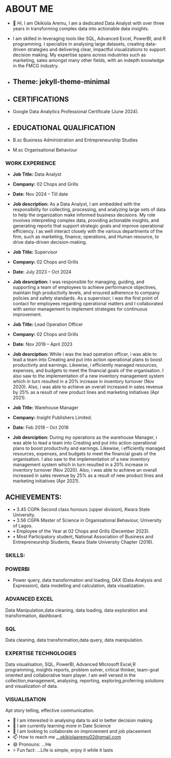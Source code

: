 # ABOUT ME
- 👋 _Hi_, I am Okikiola Aremu, I am a dedicated Data Analyst with over three years in transforming complex data into actionable data insights.
- I am skilled in leveraging tools like SQL, Advanced Excel, PowerBI, and R programming. I specialize in analysing large datasets, creating data-driven strategies and delivering clear, impactful visualizations to support decision making. My expertise spans across industries such as marketing, sales amongst many other fields, with an indepth knowledge in the FMCG industry.
- ## Theme: jekyll-theme-minimal

- ## CERTIFICATIONS
- Google Data Analytics Professional Certificate (June 2024).

- ## EDUCATIONAL QUALIFICATION
- B.sc Business Administration and Entrepreneurship Studies
- M.sc Organisational Behaviour

### WORK EXPERIENCE
- **Job Title:** Data Analyst
- **Company:** 02 Chops and Grills
- **Date:** Nov 2024 – Till date
- **Job description:** As a Data Analyst, I am embedded with the responsibility for collecting, processing, and analyzing large sets of data to help the organization make informed business decisions. My role involves interpreting complex data, providing actionable insights, and generating reports that support strategic goals and improve operational efficiency. I as well interact closely with the various departments of the firm, such as marketing, finance, operations, and Human resource, to drive data-driven decision-making.

- **Job Title:** Supervisor
- **Company:** 02 Chops and Grills
- **Date:** July 2023 – Oct 2024
- **Job desrciption:** I was responsible for managing, guiding, and supporting a team of employees to achieve performance objectives, maintain high productivity levels, and ensured adherence to company policies and safety standards. As a supervisor, i was the first point of contact for employees regarding operational matters and I collaborated with senior management to implement strategies for continuous improvement.

- **Job Title:** Lead Operation Officer
- **Company:** 02 Chops and Grills
- **Date:** Nov 2019 – April 2023
- **Job desrciption:** While i was the lead operation officer, i was able to lead a team into Creating and put into action operational plans to boost productivity and earnings. Likewise, i efficiently managed resources, expenses, and budgets to meet the financial goals of the organisation. I also saw to the implementation of a new inventory management system which in turn resulted in a 20% increase in inventory turnover (Nov 2020). Also, i was able to achieve an overall increased in sales revenue by 25% as a result of new product lines and marketing initiatives (Apr 2021).

- **Job Title:** Warehouse Manager
- **Company:** Insight Publishers Limited.	
- **Date:** Feb 2018 – Oct 2018
- **Job desrciption:** During my operations as the warehouse Manager, i was able to lead a team into Creating and put into action operational plans to boost productivity and earnings. Likewise, i efficiently managed resources, expenses, and budgets to meet the financial goals of the organisation. I also saw to the implementation of a new inventory management system which in turn resulted in a 20% increase in inventory turnover (Nov 2020). Also, i was able to achieve an overall increased in sales revenue by 25% as a result of new product lines and marketing initiatives (Apr 2021).

## ACHIEVEMENTS:
- • 3.45 CGPA Second class honours (upper division), Kwara State University.
- • 3.56 CGPA Master of Science in Organisational Behaviour, University of Lagos.
- • Employee of the Year at 02 Chops and Grills (December 2023).
- • Most Participatory student, National Association of Business and Entrepreneurship Students, Kwara State University Chapter (2016).

### SKILLS:
### POWERBI
- Power query, data transformation and loading, DAX (Data Analysis and Expression), data modelling and calculation, data visualization.
### ADVANCED EXCEL
Data Manipulation,data cleaning, data loading, data exploration and transformation, dashboard.

### SQL
Data cleaning, data transformation,data query, data manipulation.

### EXPERTISE TECHNOLOGIES
Data visualisation, SQL, PowerBI, Advanced MIcrosoft Excel,R programming, insights reports, problem solver, critical thinker, team-goal oriented and collaborative team player.
I am well versed in the collection,management, analysing, reporting, exploring,proferring solutions and visualization of data.

### VISUALISATION
Apt story telling, effective communication.

- 👀 I am interested in analysing data to aid in better decision making
- 🌱 I am currently learning more in Date Science
- 💞️ I am looking to collaborate on improvement and job placeement
- 📫 How to reach me ...okikiolaaremu02@gmail.com
- 😄 Pronouns: ...He
- ⚡ Fun fact: ...Life is simple, enjoy it while it lasts 

<!---
Okikiolaaremu/Okikiolaaremu is a ✨ special ✨ repository because its `README.md` (this file) appears on your GitHub profile.
You can click the Preview link to take a look at your changes.
--->
